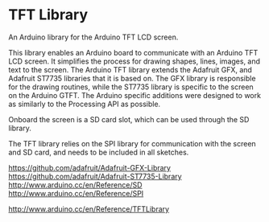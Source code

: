 TFT Library
============

An Arduino library for the Arduino TFT LCD screen.

This library enables an Arduino board to communicate with an Arduino TFT LCD screen. It simplifies the process for drawing shapes, lines, images, and text to the screen.
The Arduino TFT library extends the Adafruit GFX, and Adafruit ST7735 libraries that it is based on. The GFX library is responsible for the drawing routines, while the ST7735 library is specific to the screen on the Arduino GTFT. The Arduino specific additions were designed to work as similarly to the Processing API as possible.

Onboard the screen is a SD card slot, which can be used through the SD library.

The TFT library relies on the SPI library for communication with the screen and SD card, and needs to be included in all sketches.

https://github.com/adafruit/Adafruit-GFX-Library
https://github.com/adafruit/Adafruit-ST7735-Library
http://www.arduino.cc/en/Reference/SD
http://www.arduino.cc/en/Reference/SPI

http://www.arduino.cc/en/Reference/TFTLibrary